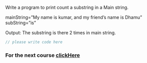 

Write a program to print count a substring in a Main string.


mainString=”My name is kumar, and my friend’s name is Dhamu”
subString=”is”


Output:
The substring is there 2 times in main string.

```javascript
// please write code here
```

### For the next course [clickHere](https://www.merakilearn.org/course/138/exercise/3529)
